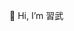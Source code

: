 👋 Hi, I’m 習武

<!---
xiwuim/xiwuim is a ✨ special ✨ repository because its `README.md` (this file) appears on your GitHub profile.
You can click the Preview link to take a look at your changes.
--->
